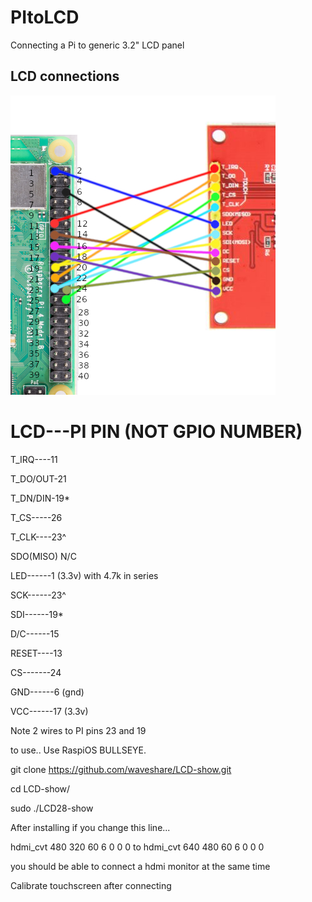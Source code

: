 # PItoLCD
Connecting a Pi to generic 3.2" LCD panel

## LCD connections

![screenshot](lcd002.jpg)

LCD---PI PIN (NOT GPIO NUMBER)
=============================
T_IRQ----11

T_DO/OUT-21

T_DN/DIN-19*

T_CS-----26

T_CLK----23^

SDO(MISO) N/C

LED------1 (3.3v) with 4.7k in series

SCK------23^

SDI------19*

D/C------15

RESET----13

CS-------24

GND------6 (gnd)

VCC------17 (3.3v)

Note 2 wires to PI pins 23 and 19

to use..
Use RaspiOS BULLSEYE.

git clone https://github.com/waveshare/LCD-show.git

cd LCD-show/

sudo ./LCD28-show

After installing if you change this line...


hdmi_cvt 480 320 60 6 0 0 0 to hdmi_cvt 640 480 60 6 0 0 0

you should be able to connect a hdmi monitor at the same time 

Calibrate touchscreen after connecting
